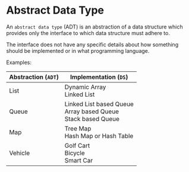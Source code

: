 # Abstract Data Type

An `abstract data type` (ADT) is an abstraction of a data structure which provides only the interface to which data structure must adhere to.

The interface does not have any specific details about how something should be implemented or in what programming language.

Examples:

| Abstraction (`ADT`) | Implementation (`DS`)                                               |
| -------------------- | ------------------------------------------------------------------- |
| List                 | Dynamic Array<br/>Linked List                                       |
| Queue                | Linked List based Queue<br/>Array based Queue<br/>Stack based Queue |
| Map                  | Tree Map<br/>Hash Map or Hash Table                                 |
| Vehicle              | Golf Cart <br/>Bicycle<br/>Smart Car                                |
